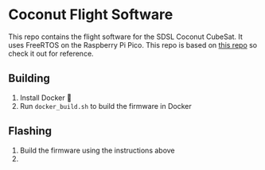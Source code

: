 # Coconut Flight Software

This repo contains the flight software for the SDSL Coconut CubeSat. It uses FreeRTOS on the Raspberry Pi Pico. This repo is based on [this repo](https://github.com/smittytone/RP2040-FreeRTOS) so check it out for reference.

## Building

1. Install Docker 🐋
2. Run `docker_build.sh` to build the firmware in Docker

## Flashing

1. Build the firmware using the instructions above
2. 